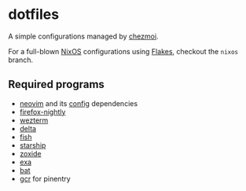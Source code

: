# dotfiles

A simple configurations managed by [chezmoi](https://www.chezmoi.io/).

For a full-blown [NixOS](https://nixos.org/) configurations using [Flakes](https://nixos.wiki/wiki/Flakes), checkout the `nixos` branch.

## Required programs

- [neovim](https://neovim.io/) and its [config](https://github.com/archbung/nvim) dependencies
- [firefox-nightly](https://www.mozilla.org/en-US/firefox/channel/desktop/#nightly)
- [wezterm](https://wezfurlong.org/wezterm/)
- [delta](https://github.com/dandavison/delta)
- [fish](https://fishshell.com/)
- [starship](https://starship.rs/)
- [zoxide](https://github.com/ajeetdsouza/zoxide)
- [exa](https://the.exa.website/)
- [bat](https://github.com/sharkdp/bat)
- [gcr](https://gitlab.gnome.org/GNOME/gcr) for pinentry
